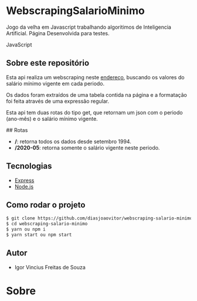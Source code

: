 
# WebscrapingSalarioMinimo
Jogo da velha em Javascript trabalhando algoritimos de Inteligencia Artificial. Página Desenvolvida para testes.


JavaScript
## Sobre este repositório

<p>Esta api realiza um webscraping neste <a href="http://www.ipeadata.gov.br/exibeserie.aspx?stub=1&serid1739471028=1739471028">endereço</a>, buscando os valores do salário mínimo vigente em cada periodo. </p>
<p>Os dados foram extraídos de uma tabela contida na página e a formatação foi feita através de uma expressão regular.</p>
<p> Esta api tem duas rotas do tipo get, que retornam um json com o periodo (ano-mês) e o salário mínimo vigente.</p>
## Rotas

* **/**: retorna todos os dados desde setembro 1994.
* **/2020-05**: retorna somente o salário vigente neste periodo.

## Tecnologias 

* [Express](http://expressjs.com/pt-br/)
* [Node.js](https://nodejs.org/en/)

## Como rodar o projeto 

```bash
$ git clone https://github.com/diasjoaovitor/webscraping-salario-minimo
$ cd webscraping-salario-minimo
$ yarn ou npm i
$ yarn start ou npm start
```
## Autor

* Igor Vincius Freitas de Souza


# Sobre



